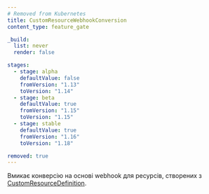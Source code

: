 ```yaml
---
# Removed from Kubernetes
title: CustomResourceWebhookConversion
content_type: feature_gate

_build:
  list: never
  render: false

stages:
  - stage: alpha 
    defaultValue: false
    fromVersion: "1.13"
    toVersion: "1.14"
  - stage: beta 
    defaultValue: true
    fromVersion: "1.15"
    toVersion: "1.15"    
  - stage: stable
    defaultValue: true
    fromVersion: "1.16"
    toVersion: "1.18"

removed: true  
---
```

Вмикає конверсію на основі webhook для ресурсів, створених з [CustomResourceDefinition](/docs/concepts/extend-kubernetes/api-extension/custom-resources/).
